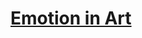 # [Emotion in Art](https://github.com/INFO-4602-5602/proj2-wikiart-5602-LiuSangZhang/blob/master/index.html)
